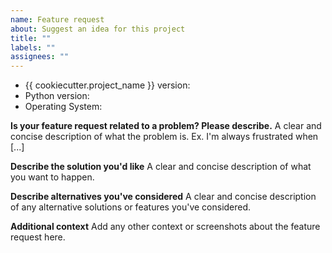 ```yaml
---
name: Feature request
about: Suggest an idea for this project
title: ""
labels: ""
assignees: ""
---
```


-   {{ cookiecutter.project_name }} version:
-   Python version:
-   Operating System:

**Is your feature request related to a problem? Please describe.**
A clear and concise description of what the problem is. Ex. I'm always frustrated when [...]

**Describe the solution you'd like**
A clear and concise description of what you want to happen.

**Describe alternatives you've considered**
A clear and concise description of any alternative solutions or features you've considered.

**Additional context**
Add any other context or screenshots about the feature request here.
